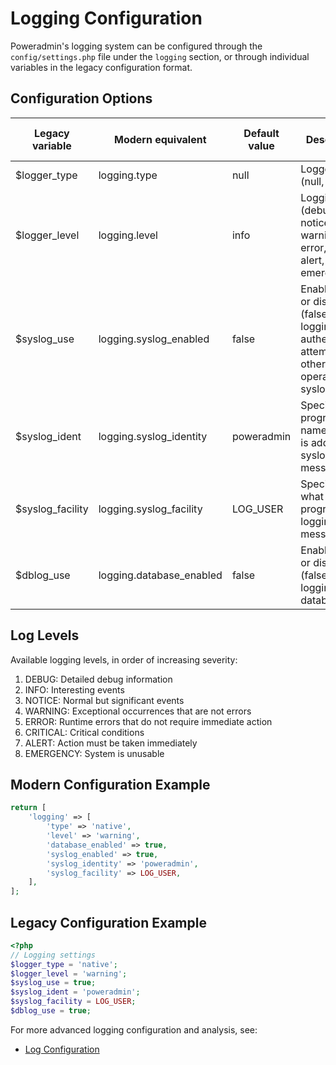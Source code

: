 # Logging Configuration

Poweradmin's logging system can be configured through the `config/settings.php` file under the `logging` section, or through individual variables in the legacy configuration format.

## Configuration Options

| Legacy variable | Modern equivalent | Default value | Description | Added in version |
|----------------|-------------------|---------------|-------------|-----------------|
| $logger_type | logging.type | null | Logger type (null, native) | 3.9.0 |
| $logger_level | logging.level | info | Logging level (debug, info, notice, warning, error, critical, alert, emergency) | 3.9.0 |
| $syslog_use | logging.syslog_enabled | false | Enable (true) or disable (false) logging of authentication attempts and other operations to syslog | 2.1.6 |
| $syslog_ident | logging.syslog_identity | poweradmin | Specifies program name which is added to syslog message | 2.1.6 |
| $syslog_facility | logging.syslog_facility | LOG_USER | Specifies what type of program is logging the message | 2.1.6 |
| $dblog_use | logging.database_enabled | false | Enable (true) or disable (false) logging to database | 3.2.0 |

## Log Levels

Available logging levels, in order of increasing severity:

1. DEBUG: Detailed debug information
2. INFO: Interesting events
3. NOTICE: Normal but significant events
4. WARNING: Exceptional occurrences that are not errors
5. ERROR: Runtime errors that do not require immediate action
6. CRITICAL: Critical conditions
7. ALERT: Action must be taken immediately
8. EMERGENCY: System is unusable

## Modern Configuration Example

```php
return [
    'logging' => [
        'type' => 'native',
        'level' => 'warning',
        'database_enabled' => true,
        'syslog_enabled' => true,
        'syslog_identity' => 'poweradmin',
        'syslog_facility' => LOG_USER,
    ],
];
```

## Legacy Configuration Example

```php
<?php
// Logging settings
$logger_type = 'native';
$logger_level = 'warning';
$syslog_use = true;
$syslog_ident = 'poweradmin';
$syslog_facility = LOG_USER;
$dblog_use = true;
```

For more advanced logging configuration and analysis, see:
- [Log Configuration](../advanced/logging-config.md)
